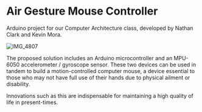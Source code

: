 # Air Gesture Mouse Controller
Arduino project for our Computer Architecture class, developed by Nathan Clark and Kevin Mora.

![IMG_4807](https://github.com/morkev/air-gesture-mouse/assets/83437383/692bcafb-c7ef-4c64-bc0a-5f7fc5bc64b7)

The proposed solution includes an Arduino microcontroller and an MPU-6050 accelerometer / gyroscope sensor. These two devices can be used in tandem to build a motion-controlled computer mouse, a device essential to those who may not have full use of their hands due to physical ailment or disability.

Innovations such as this are indispensable for maintaining a high quality of life in present-times.
